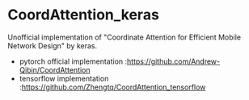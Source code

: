 # CoordAttention_keras
Unofficial implementation of "Coordinate Attention for Efficient Mobile Network Design" by keras.

* pytorch official implementation :https://github.com/Andrew-Qibin/CoordAttention
* tensorflow implementation       :https://github.com/Zhengtq/CoordAttention_tensorflow
